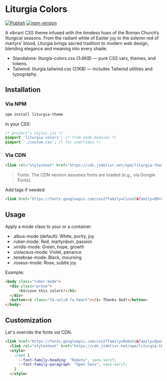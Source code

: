 # Liturgia Colors

[![Publish](https://github.com/unicolored/liturgia-colors/actions/workflows/publish.yml/badge.svg)](https://github.com/unicolored/liturgia-colors/actions/workflows/publish.yml)
[![npm version](https://badge.fury.io/js/liturgia-colors.svg)](https://www.npmjs.com/liturgia-colors)

A vibrant CSS theme infused with the timeless hues of the Roman Church’s liturgical seasons. From the radiant white of Easter joy to the solemn red of martyrs’ blood, Liturgia brings sacred tradition to modern web design, blending elegance and meaning into every shade.

* Standalone: liturgia-colors.css (3.6KB) — pure CSS vars, themes, and tokens.
* Tailwind: liturgia.tailwind.css (21KB) — includes Tailwind utilities and typography.

## Installation 

### Via NPM

```bash
npm install liturgia-theme
```

In your CSS:

```css
/* project’s styles.css */
@import 'liturgia-colors'; /* from node_modules */
@import './custom.css'; /* for overrides */
```

### Via CDN

```html
<link rel="stylesheet" href="https://cdn.jsdelivr.net/npm/liturgia-theme/dist/liturgia.css">
```

> Fonts: The CDN version assumes fonts are loaded (e.g., via Google Fonts).

Add <link> tags if needed:

```html
<link href="https://fonts.googleapis.com/css2?family=Cinzel&family=EB+Garamond" rel="stylesheet">
```

## Usage

Apply a mode class to your <body> or a container:

* .albus-mode (default): White, purity, joy
* .ruber-mode: Red, martyrdom, passion
* .viridis-mode: Green, hope, growth
* .violaceus-mode: Violet, penance
* .tenebrae-mode: Black, mourning
* .roseus-mode: Rose, subtle joy

Example:

```html
<body class="ruber-mode">
  <div class="prose">
      <h1>Love this colors!</h1>
  </div>
  <button><i class="fa-solid fa-heart"></i> Thanks God!</button>
</body>
```

## Customization

Let's override the fonts via CDN.

```html
<link href="https://fonts.googleapis.com/css2?family=Roboto&family=Open+Sans" rel="stylesheet">
  <link rel="stylesheet" href="https://cdn.jsdelivr.net/npm/liturgia-theme/dist/liturgia.css">
  <style>
    :root {
      --font-family-heading: "Roboto", sans-serif;
      --font-family-paragraph: "Open Sans", sans-serif;
    }
  </style>
```
